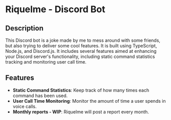 # Riquelme - Discord Bot

## Description

This Discord bot is a joke made by me to mess around with some friends, but also trying to deliver some cool features. It is built using TypeScript, Node.js, and Discord.js. It includes several features aimed at enhancing your Discord server's functionality, including static command statistics tracking and monitoring user call time.

## Features

- **Static Command Statistics**: Keep track of how many times each command has been used.
- **User Call Time Monitoring**: Monitor the amount of time a user spends in voice calls.
- **Monthly reports - WIP**: Riquelme will post a report every month.
